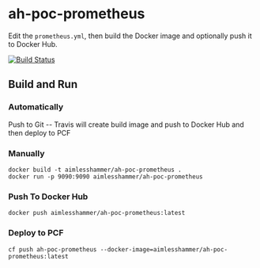 
# ah-poc-prometheus

Edit the `prometheus.yml`, then build the Docker image and optionally push it to Docker Hub.

[![Build Status](https://travis-ci.com/zuhlke/ah-poc-prometheus.svg?branch=master)](https://travis-ci.com/zuhlke/ah-poc-prometheus) 

## Build and Run
### Automatically
Push to Git -- Travis will create build image and push to Docker Hub and then deploy to PCF

### Manually
```
docker build -t aimlesshammer/ah-poc-prometheus .
docker run -p 9090:9090 aimlesshammer/ah-poc-prometheus
```

### Push To Docker Hub
```
docker push aimlesshammer/ah-poc-prometheus:latest
```

### Deploy to PCF
```
cf push ah-poc-prometheus --docker-image=aimlesshammer/ah-poc-prometheus:latest
```